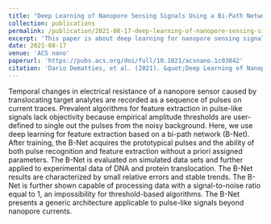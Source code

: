 ```yaml
---
title: "Deep Learning of Nanopore Sensing Signals Using a Bi-Path Network"
collection: publications
permalink: /publication/2021-08-17-deep-learning-of-nanopore-sensing-signals-using-a-bi-path-network
excerpt: 'This paper is about deep learning for nanopore sensing signals.'
date: 2021-08-17
venue: 'ACS nano'
paperurl: 'https://pubs.acs.org/doi/full/10.1021/acsnano.1c03842'
citation: 'Dario Dematties, et al. (2021). &quot;Deep Learning of Nanopore Sensing Signals Using a Bi-Path Network.&quot; <i>ACS Nano</i>. 15(9).'
---
```

Temporal changes in electrical resistance of a nanopore sensor caused by translocating target analytes are recorded as a sequence of pulses on current traces. Prevalent algorithms for feature extraction in pulse-like signals lack objectivity because empirical amplitude thresholds are user-defined to single out the pulses from the noisy background. Here, we use deep learning for feature extraction based on a bi-path network (B-Net). After training, the B-Net acquires the prototypical pulses and the ability of both pulse recognition and feature extraction without a priori assigned parameters. The B-Net is evaluated on simulated data sets and further applied to experimental data of DNA and protein translocation. The B-Net results are characterized by small relative errors and stable trends. The B-Net is further shown capable of processing data with a signal-to-noise ratio equal to 1, an impossibility for threshold-based algorithms. The B-Net presents a generic architecture applicable to pulse-like signals beyond nanopore currents.
